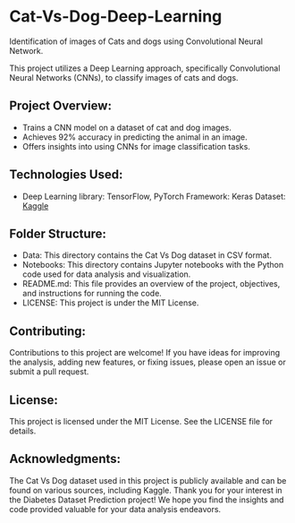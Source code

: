 # Cat-Vs-Dog-Deep-Learning

Identification of images of Cats and dogs using Convolutional Neural Network. 

This project utilizes a Deep Learning approach, specifically Convolutional Neural Networks (CNNs), to classify images of cats and dogs.

## Project Overview:

* Trains a CNN model on a dataset of cat and dog images.
* Achieves 92% accuracy in predicting the animal in an image.
* Offers insights into using CNNs for image classification tasks.

## Technologies Used: 

* Deep Learning library: TensorFlow, PyTorch
Framework: Keras
Dataset: [Kaggle](https://www.kaggle.com/datasets/salader/dogs-vs-cats)

## Folder Structure: 

* Data: This directory contains the Cat Vs Dog dataset in CSV format.
* Notebooks: This directory contains Jupyter notebooks with the Python code used for data analysis and visualization.
* README.md: This file provides an overview of the project, objectives, and instructions for running the code.
* LICENSE: This project is under the MIT License.

## Contributing: 

Contributions to this project are welcome! If you have ideas for improving the analysis, adding new features, or fixing issues, please open an issue or submit a pull request.

## License: 

This project is licensed under the MIT License. See the LICENSE file for details.

## Acknowledgments:

The Cat Vs Dog dataset used in this project is publicly available and can be found on various sources, including Kaggle.
Thank you for your interest in the Diabetes Dataset Prediction project! We hope you find the insights and code provided valuable for your data analysis endeavors.
